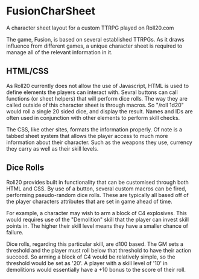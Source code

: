 # FusionCharSheet
A character sheet layout for a custom TTRPG played on Roll20.com

The game, Fusion, is based on several established TTRPGs. As it draws influence from different games, a unique character sheet is required to manage all of the relevant information in it.

## HTML/CSS
As Roll20 currently does not allow the use of Javascript, HTML is used to define elements the players can interact with. Sevral buttons can call functions (or sheet helpers) that will perform dice rolls. The way they are called outside of this character sheet is through macros. So "/roll 1d20" would roll a single 20 sided dice, and display the result.
Names and IDs are often used in conjunction with other elements to perform skill checks.

The CSS, like other sites, formats the information properly. Of note is a tabbed sheet system that allows the player access to much more information about their character. Such as the weapons they use, currency they carry as well as their skill levels.

## Dice Rolls
Roll20 provides built in functionality that can be customised through both HTML and CSS. By use of a button, several custom macros can be fired, performing pseudo-random dice rolls. 
These are typically all based off of the player characters attributes that are set in game ahead of time.

For example, a character may wish to arm a block of C4 explosives. This would requires use of the "Demolition" skill that the player can invest skill points in.
The higher their skill level means they have a smaller chance of failure.

Dice rolls, regarding this particular skill, are d100 based. The GM sets a threshold and the player must roll below that threshold to have their action succeed.
So arming a block of C4 would be relatively simple, so the threshold would be set as '20'. A player with a skill level of '10' in demolitions would essentially have a +10 bonus to the score of their roll.

